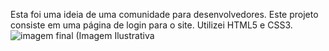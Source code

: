 Esta foi uma ideia de uma comunidade para desenvolvedores. Este projeto consiste em uma página de login para o site. Utilizei HTML5 e CSS3.
![imagem final](https://github.com/matheuscrvlh/Login.OnimedDev/assets/174840038/6b10bc2b-0351-46ee-a5c5-faecb46d2e00)
(Imagem Ilustrativa
